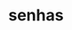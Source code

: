 # senhas
<!DOCTYPE html>
<html lang="pt-br">
<head>
    <meta charset="UTF-8">
    <meta name="viewport" content="width=device-width, initial-scale=1.0">
    <title>Gerenciador de Senhas</title>
    <link rel="stylesheet" href="style.css">
</head>
<body>
    <div class="container"
